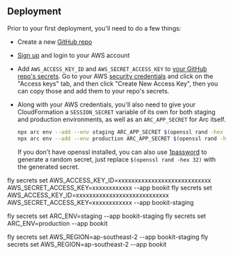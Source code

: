 ## Deployment

Prior to your first deployment, you'll need to do a few things:

- Create a new [GitHub repo](https://repo.new)

- [Sign up](https://portal.aws.amazon.com/billing/signup#/start) and login to
  your AWS account

- Add `AWS_ACCESS_KEY_ID` and `AWS_SECRET_ACCESS_KEY` to
  [your GitHub repo's secrets](https://docs.github.com/en/actions/security-guides/encrypted-secrets).
  Go to your AWS
  [security credentials](https://console.aws.amazon.com/iam/home?region=us-west-2#/security_credentials)
  and click on the "Access keys" tab, and then click "Create New Access Key",
  then you can copy those and add them to your repo's secrets.

- Along with your AWS credentials, you'll also need to give your CloudFormation
  a `SESSION_SECRET` variable of its own for both staging and production
  environments, as well as an `ARC_APP_SECRET` for Arc itself.

  ```sh
  npx arc env --add --env staging ARC_APP_SECRET $(openssl rand -hex 32)
  npx arc env --add --env production ARC_APP_SECRET $(openssl rand -hex 32)
  ```

  If you don't have openssl installed, you can also use
  [1password](https://1password.com/password-generator) to generate a random
  secret, just replace `$(openssl rand -hex 32)` with the generated secret.

fly secrets set AWS_ACCESS_KEY_ID=xxxxxxxxxxxxxxxxxxxxxxxxxxxx
AWS_SECRET_ACCESS_KEY=xxxxxxxxxxxx --app bookit fly secrets set
AWS_ACCESS_KEY_ID=xxxxxxxxxxxxxxxxxxxxxxxxxxxx
AWS_SECRET_ACCESS_KEY=xxxxxxxxxxxx --app bookit-staging

fly secrets set ARC_ENV=staging --app bookit-staging fly secrets set
ARC_ENV=production --app bookit

fly secrets set AWS_REGION=ap-southeast-2 --app bookit-staging fly secrets set
AWS_REGION=ap-southeast-2 --app bookit

